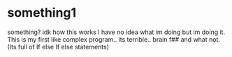 # something1
something? idk how this works
I have no idea what im doing but im doing it. 
This is my first like complex program.. its terrible.. brain f## and what not. (Its full of If else If else statements)
